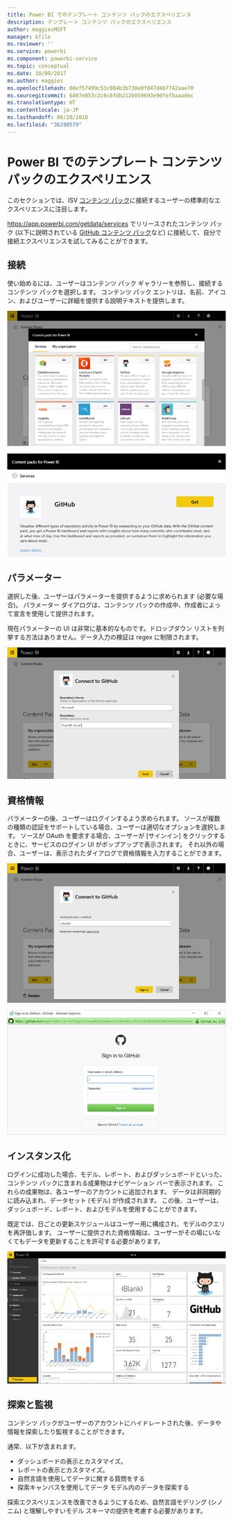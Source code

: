 ```yaml
---
title: Power BI でのテンプレート コンテンツ パックのエクスペリエンス
description: テンプレート コンテンツ パックのエクスペリエンス
author: maggiesMSFT
manager: kfile
ms.reviewer: ''
ms.service: powerbi
ms.component: powerbi-service
ms.topic: conceptual
ms.date: 10/09/2017
ms.author: maggies
ms.openlocfilehash: 08ef57499c53c084b3b738e8f847d4b7742aae70
ms.sourcegitcommit: 6407e053c2c6c6fdb212b059693e90fefbaaadec
ms.translationtype: HT
ms.contentlocale: ja-JP
ms.lasthandoff: 06/20/2018
ms.locfileid: "36290579"
---
```

# <a name="template-content-pack-experiences-in-power-bi"></a>Power BI でのテンプレート コンテンツ パックのエクスペリエンス
このセクションでは、ISV [コンテンツ パック](../service-connect-to-services.md)に接続するユーザーの標準的なエクスペリエンスに注目します。 

https://app.powerbi.com/getdata/services でリリースされたコンテンツ パック (以下に説明されている [GitHub コンテンツ パック](https://app.powerbi.com/getdata/services/github)など) に接続して、自分で接続エクスペリエンスを試してみることができます。

## <a name="connect"></a>接続
使い始めるには、ユーザーはコンテンツ パック ギャラリーを参照し、接続するコンテンツ パックを選択します。 コンテンツ パック エントリは、名前、アイコン、およびユーザーに詳細を提供する説明テキストを提供します。

![接続](media/template-content-pack-experience/github_data.png)

![接続](media/template-content-pack-experience/github_connect.png)

## <a name="parameters"></a>パラメーター
選択した後、ユーザーはパラメーターを提供するように求められます (必要な場合)。 パラメーター ダイアログは、コンテンツ パックの作成中、作成者によって宣言を使用して提供されます。

現在パラメーターの UI は非常に基本的なものです。ドロップダウン リストを列挙する方法はありません。データ入力の検証は regex に制限されます。

![パラメーター](media/template-content-pack-experience/github_params.png)

## <a name="credentials"></a>資格情報
パラメーターの後、ユーザーはログインするよう求められます。  ソースが複数の種類の認証をサポートしている場合、ユーザーは適切なオプションを選択します。 ソースが OAuth を要求する場合、ユーザーが [サインイン] をクリックするときに、サービスのログイン UI がポップアップで表示されます。  それ以外の場合、ユーザーは、表示されたダイアログで資格情報を入力することができます。

![資格情報](media/template-content-pack-experience/github_login.png)

![接続](media/template-content-pack-experience/github_creds2.png)

## <a name="instantiation"></a>インスタンス化
ログインに成功した場合、モデル、レポート、およびダッシュボードといった、コンテンツ パックに含まれる成果物はナビゲーション バーで表示されます。  これらの成果物は、各ユーザーのアカウントに追加されます。  データは非同期的に読み込まれ、データセット (モデル) が作成されます。  この後、ユーザーは、ダッシュボード、レポート、およびモデルを使用することができます。

既定では、日ごとの更新スケジュールはユーザー用に構成され、モデルのクエリを再評価します。  ユーザーに提供された資格情報は、ユーザーがその場にいなくてもデータを更新することを許可する必要があります。

![インスタンス化](media/template-content-pack-experience/github_dashboard.png)

## <a name="exploration-and-monitoring"></a>探索と監視
コンテンツ パックがユーザーのアカウントにハイドレートされた後、データや情報を探索したり監視することができます。

通常、以下が含まれます。

* ダッシュボードの表示とカスタマイズ。
* レポートの表示とカスタマイズ。
* 自然言語を使用してデータに関する質問をする
* 探索キャンバスを使用してデータ モデル内のデータを探索する

探索エクスペリエンスを改善できるようにするため、自然言語モデリング (シノニム) と理解しやすいモデル スキーマの提供を考慮する必要があります。

